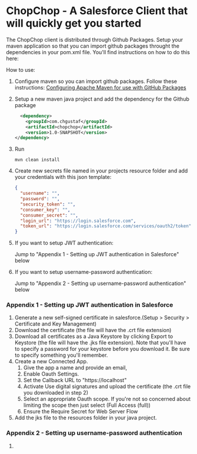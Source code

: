 

ChopChop - A Salesforce Client that will quickly get you started
===============

The ChopChop client is distributed through Github Packages. Setup your maven application so that 
you can import github packages throught the dependencies in your pom.xml file. You'll find 
instructions on how to do this here:


How to use:

1. Configure maven so you can import github packages. Follow these instructions:
[Configuring Apache Maven for use with GitHub Packages](https://docs.github.com/en/free-pro-team@latest/packages/guides/configuring-apache-maven-for-use-with-github-packages#authenticating-to-github-packages)
                       
2. Setup a new maven java project and add the dependency for the Github package 
    ```XML
      <dependency>
        <groupId>com.chgustaf</groupId>
        <artifactId>chopchop</artifactId>
        <version>1.0-SNAPSHOT</version>
    </dependency>
    ```
3. Run
    ```
    mvn clean install
    ```

4. Create new secrets file named in your projects resource folder and add your credentials with 
this json template:
    ```json
    {
      "username": "",
      "password": "",
      "security_token": "",
      "consumer_key": "",
      "consumer_secret": "",
      "login_url": "https://login.salesforce.com",
      "token_url": "https://login.salesforce.com/services/oauth2/token"
    }
    ```

5. If you want to setup JWT authentication:
    
    Jump to "Appendix 1 - Setting up JWT authentication in Salesforce" below
    
6. If you want to setup username-password authentication:
    
    Jump to "Appendix 2 - Setting up username-password authentication" below



### Appendix 1 - Setting up JWT authentication in Salesforce
1. Generate a new self-signed certificate in salesforce.(Setup > Security > Certificate and Key 
Management)
2. Download the certificate (the file will have the .crt file extension)
3. Download all certificates as a Java Keystore by clicking Export to Keystore (the file will have 
the .jks file extension). 
Note that you'll have to specify a password for your keystore before you download it. Be sure to 
specify something you'll remember.
4. Create a new Connected App. 
    1. Give the app a name and provide an email, 
    2. Enable Oauth Settings.
    3. Set the Callback URL to "https://localhost"
    4. Activate Use digital signatures and upload the certificate (the .crt file you downloaded 
    in step 2)
    5. Select an appropriate Oauth scope. If you're not so concerned about limiting the scope then 
just select (Full Access (full))
    6. Ensure the Require Secret for Web Server Flow
5. Add the jks file to the resources folder in your java project.


### Appendix 2 - Setting up username-password authentication
1.
